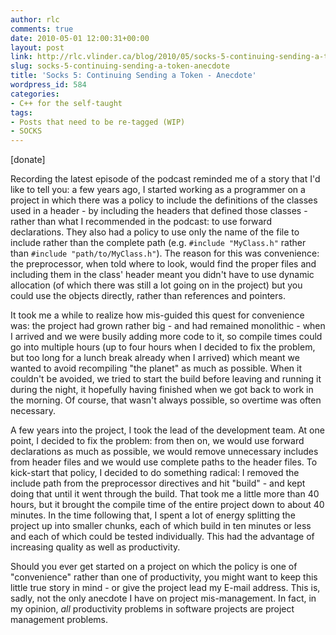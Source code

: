 ```yaml
---
author: rlc
comments: true
date: 2010-05-01 12:00:31+00:00
layout: post
link: http://rlc.vlinder.ca/blog/2010/05/socks-5-continuing-sending-a-token-anecdote/
slug: socks-5-continuing-sending-a-token-anecdote
title: 'Socks 5: Continuing Sending a Token - Anecdote'
wordpress_id: 584
categories:
- C++ for the self-taught
tags:
- Posts that need to be re-tagged (WIP)
- SOCKS
---
```


[donate]

Recording the latest episode of the podcast reminded me of a story that I'd like to tell you: a few years ago, I started working as a programmer on a project in which there was a policy to include the definitions of the classes used in a header - by including the headers that defined those classes - rather than what I recommended in the podcast: to use forward declarations. They also had a policy to use only the name of the file to include rather than the complete path (e.g. `#include "MyClass.h"` rather than `#include "path/to/MyClass.h"`). The reason for this was convenience: the preprocessor, when told where to look, would find the proper files and including them in the class' header meant you didn't have to use dynamic allocation (of which there was still a lot going on in the project) but you could use the objects directly, rather than references and pointers.
<!-- more -->
It took me a while to realize how mis-guided this quest for convenience was: the project had grown rather big - and had remained monolithic - when I arrived and we were busily adding more code to it, so compile times could go into multiple hours (up to four hours when I decided to fix the problem, but too long for a lunch break already when I arrived) which meant we wanted to avoid recompiling "the planet" as much as possible. When it couldn't be avoided, we tried to start the build before leaving and running it during the night, it hopefully having finished when we got back to work in the morning. Of course, that wasn't always possible, so overtime was often necessary.

A few years into the project, I took the lead of the development team. At one point, I decided to fix the problem: from then on, we would use forward declarations as much as possible, we would remove unnecessary includes from header files and we would use complete paths to the header files. To kick-start that policy, I decided to do something radical: I removed the include path from the preprocessor directives and hit "build" - and kept doing that until it went through the build. That took me a little more than 40 hours, but it brought the compile time of the entire project down to about 40 minutes. In the time following that, I spent a lot of energy splitting the project up into smaller chunks, each of which build in ten minutes or less and each of which could be tested individually. This had the advantage of increasing quality as well as productivity.

Should you ever get started on a project on which the policy is one of "convenience" rather than one of productivity, you might want to keep this little true story in mind - or give the project lead my E-mail address. This is, sadly, not the only anecdote I have on project mis-management. In fact, in my opinion, _all_ productivity problems in software projects are project management problems.
